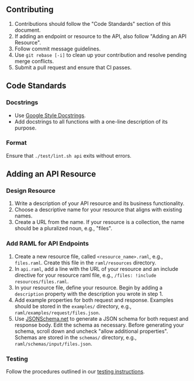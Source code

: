 ## Contributing
1. Contributions should follow the "Code Standards" section of this document.
1. If adding an endpoint or resource to the API, also follow "Adding an API Resource".
1. Follow commit message guidelines.
1. Use `git rebase [-i]` to clean up your contribution and resolve pending merge conflicts.
1. Submit a pull request and ensure that CI passes.


## Code Standards
### Docstrings
- Use [Google Style Docstrings](http://sphinxcontrib-napoleon.readthedocs.io/en/latest/example_google.html).
- Add docstrings to all functions with a one-line description of its purpose.

### Format
Ensure that `./test/lint.sh api` exits without errors.


## Adding an API Resource
### Design Resource
1. Write a description of your API resource and its business functionality.
1. Choose a descriptive name for your resource that aligns with existing names.
1. Create a URL from the name. If your resource is a collection, the name should be a pluralized noun, e.g., "files".

### Add RAML for API Endpoints
1. Create a new resource file, called `<resource_name>.raml`, e.g., `files.raml`. Create this file in the `raml/resources` directory.
1. In `api.raml`, add a line with the URL of your resource and an include directive for your resource raml file, e.g., `/files: !include resources/files.raml`.
1. In your resource file, define your resource. Begin by adding a `description` property with the description you wrote in step 1.
1. Add example properties for both request and response. Examples should be stored in the `examples/` directory, e.g., `raml/examples/request/files.json`.
1. Use [JSONSchema.net](http://jsonschema.net/) to generate a JSON schema for both request and response body. Edit the schema as necessary. Before generating your schema, scroll down and uncheck "allow additional properties".  Schemas are stored in the `schemas/` directory, e.g., `raml/schemas/input/files.json`.

### Testing
Follow the procedures outlined in our [testing instructions](https://github.com/scitran/core/blob/master/TESTING.md).
